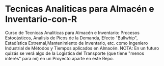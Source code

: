 # Tecnicas Analiticas para Almacén e Inventario-con-R
Curso de Tecnicas Analiticas para Almacén e Inventario: Procesos Estocásticos, Analisis de Picos de la Demanda, Efecto "Bullwhip", Estadística Extremal,Mantenimiento de Inventario, etc.
como Ingeniero Industrial de Métodos y Tiempos aplicados en  Almacén.
NOTA: En un futuro quizás se verá algo de la Logistica del Transporte (que tiene "menos interés" para mi) en un Proyecto aparte en este Repo.
